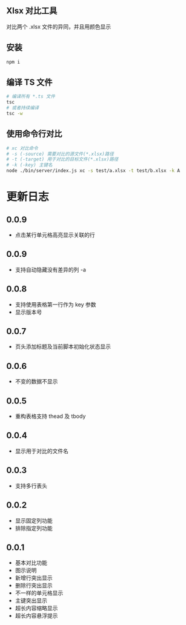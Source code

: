 ## Xlsx 对比工具

对比两个 .xlsx 文件的异同，并且用颜色显示

## 安装
```bash
npm i
```

## 编译 TS 文件
```bash
# 编译所有 *.ts 文件
tsc
# 或者持续编译
tsc -w
```

## 使用命令行对比
```bash
# xc 对比命令
# -s (-source) 需要对比的源文件(*.xlsx)路径
# -t (-target) 用于对比的目标文件(*.xlsx)路径
# -k (-key) 主键名
node ./bin/server/index.js xc -s test/a.xlsx -t test/b.xlsx -k A
```

# 更新日志

## 0.0.9
- 点击某行单元格高亮显示关联的行

## 0.0.9
- 支持自动隐藏没有差异的列 -a

## 0.0.8
- 支持使用表格第一行作为 key 参数
- 显示版本号

## 0.0.7
- 页头添加标题及当前脚本初始化状态显示

## 0.0.6
- 不变的数据不显示

## 0.0.5
- 重构表格支持 thead 及 tbody

## 0.0.4
- 显示用于对比的文件名

## 0.0.3
- 支持多行表头

## 0.0.2
- 显示固定列功能
- 排除指定列功能
## 0.0.1 
- 基本对比功能
- 图示说明
- 新增行突出显示
- 删除行突出显示
- 不一样的单元格显示
- 主键突出显示
- 超长内容缩略显示
- 超长内容悬浮提示

